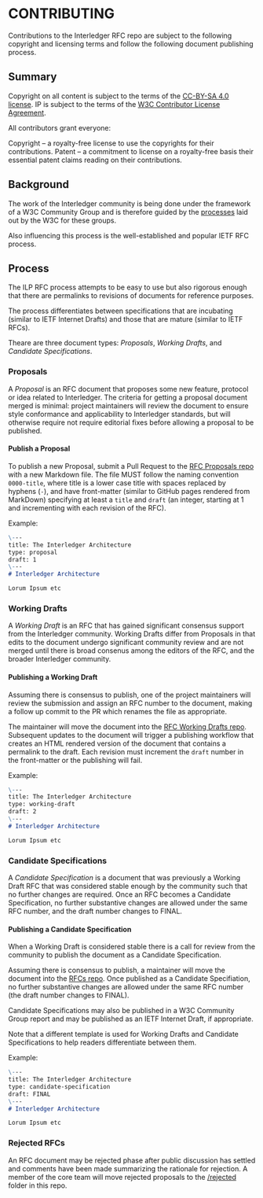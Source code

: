 # CONTRIBUTING

Contributions to the Interledger RFC repo are subject to the following copyright and licensing terms and follow the following document publishing process.

## Summary

Copyright on all content is subject to the terms of the [CC-BY-SA 4.0 license](LICENSE).
IP is subject to the terms of the [W3C Contributor License Agreement](https://www.w3.org/community/about/agreements/cla/).

All contributors grant everyone:

Copyright – a royalty-free license to use the copyrights for their contributions.
Patent – a commitment to license on a royalty-free basis their essential patent claims reading on their contributions.

## Background

The work of the Interledger community is being done under the framework of a W3C Community Group and is therefore guided by the [processes](https://www.w3.org/community/about/agreements/) laid out by the W3C for these groups.

Also influencing this process is the well-established and popular IETF RFC process.

## Process

The ILP RFC process attempts to be easy to use but also rigorous enough that there are permalinks to revisions of documents for reference purposes.

The process differentiates between specifications that are incubating (similar to IETF Internet Drafts) and those that are mature (similar to IETF RFCs).

Theare are three document types: *Proposals*, *Working Drafts*, and *Candidate Specifications*.

### Proposals
A _Proposal_ is an RFC document that proposes some new feature, protocol or idea related to Interledger. The criteria for getting a proposal document merged is minimal: project maintainers will review the document to ensure style conformance and applicability to Interledger standards, but will otherwise require not require editorial fixes before allowing a proposal to be published.

#### Publish a Proposal
To publish a new Proposal, submit a Pull Request to the [RFC Proposals repo](https://github.com/interledger/rfcs/proposals) with a new Markdown file. The file MUST follow the naming convention `0000-title`, where title is a lower case title with spaces replaced by hyphens (`-`), and have front-matter (similar to GitHub pages rendered from MarkDown) specifying at least a `title` and `draft` (an integer, starting at 1 and incrementing with each revision of the RFC).

Example:
```markdown
\---
title: The Interledger Architecture
type: proposal
draft: 1
\---
# Interledger Architecture

Lorum Ipsum etc
```

### Working Drafts 
A _Working Draft_ is an RFC that has gained significant consensus support from the Interledger community. Working Drafts differ from Proposals in that edits to the document undergo significant community review and are not merged until there is broad consenus among the editors of the RFC, and the broader Interledger community.

#### Publishing a Working Draft
Assuming there is consensus to publish, one of the project maintainers will review the submission and assign an RFC number to the document, making a follow up commit to the PR which renames the file as appropriate. 

The maintainer will move the document into the [RFC Working Drafts repo](https://github.com/interledger/rfcs/working-drafts). Subsequent updates to the document will trigger a publishing workflow that creates an HTML rendered version of the document that contains a permalink to the draft. Each revision must increment the `draft` number in the front-matter or the publishing will fail.

Example:
```markdown
\---
title: The Interledger Architecture
type: working-draft
draft: 2
\---
# Interledger Architecture

Lorum Ipsum etc
```

### Candidate Specifications
A _Candidate Specification_ is a document that was previously a Working Draft RFC that was considered stable enough by the community such that no further changes are required. Once an RFC becomes a Candidate Specification, no further substantive changes are allowed under the same RFC number, and the draft number changes to FINAL.

#### Publishing a Candidate Specification
When a Working Draft is considered stable there is a call for review from the community to publish the document as a Candidate Specification.

Assuming there is consensus to publish, a maintainer will move the document into the [RFCs repo](https://github.com/interledger/rfcs). Once published as a Candidate Specifiation, no further substantive changes are allowed under the same RFC number (the draft number changes to FINAL).

Candidate Specifications may also be published in a W3C Community Group report and may be published as an IETF Internet Draft, if appropriate.

Note that a different template is used for Working Drafts and Candidate Specifications to help readers differentiate between them.

Example:
```markdown
\---
title: The Interledger Architecture
type: candidate-specification
draft: FINAL
\---
# Interledger Architecture

Lorum Ipsum etc
```

### Rejected RFCs
An RFC document may be rejected phase after public discussion has settled and comments have been made summarizing the rationale for rejection. A member of the core team will move rejected proposals to the [/rejected](https://github.com/interledger/rfcs/rejected) folder in this repo.
